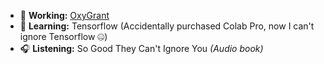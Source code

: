- 🔭 **Working:** [OxyGrant](https://github.com/Pen-Source/OxyGrant)
- 🌱 **Learning:** Tensorflow (Accidentally purchased Colab Pro, now I can't ignore Tensorflow 🤐)
- 🎧 **Listening:** So Good They Can't Ignore You *(Audio book)*
